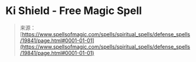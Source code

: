 <!--yml
category: 未分类
date: 2024-06-12 19:02:11
-->

# Ki Shield - Free Magic Spell

> 来源：[https://www.spellsofmagic.com/spells/spiritual_spells/defense_spells/19841/page.html#0001-01-01](https://www.spellsofmagic.com/spells/spiritual_spells/defense_spells/19841/page.html#0001-01-01)